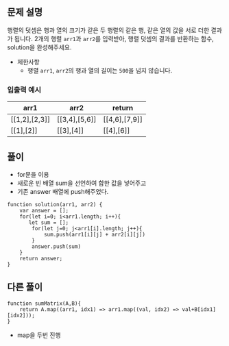 ## 문제 설명

행렬의 덧셈은 행과 열의 크기가 같은 두 행렬의 같은 행, 같은 열의 값을 서로 더한 결과가 됩니다. 2개의 행렬 `arr1`과 `arr2`를 입력받아, 행렬 덧셈의 결과를 반환하는 함수, solution을 완성해주세요.

- 제한사항
  - 행렬 `arr1`, `arr2`의 행과 열의 길이는 `500`을 넘지 않습니다.

### 입출력 예시

| arr1          | arr2          | return        |
| ------------- | ------------- | ------------- |
| [[1,2],[2,3]] | [[3,4],[5,6]] | [[4,6],[7,9]] |
| [[1],[2]]     | [[3],[4]]     | [[4],[6]]     |

## 풀이

- for문을 이용
- 새로운 빈 배열 sum을 선언하여 합한 값을 넣어주고
- 기존 answer 배열에 push해주었다.

```
function solution(arr1, arr2) {
    var answer = [];
    for(let i=0; i<arr1.length; i++){
       let sum = [];
        for(let j=0; j<arr1[i].length; j++){
            sum.push(arr1[i][j] + arr2[i][j])
        }
        answer.push(sum)
    }
    return answer;
}
```

## 다른 풀이

```
function sumMatrix(A,B){
    return A.map((arr1, idx1) => arr1.map((val, idx2) => val+B[idx1][idx2]));
}

```

- map을 두번 진행
